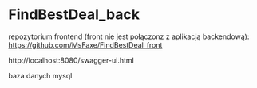 # FindBestDeal_back

repozytorium frontend (front nie jest połączonz z aplikacją backendową):
https://github.com/MsFaxe/FindBestDeal_front

http://localhost:8080/swagger-ui.html

baza danych mysql
